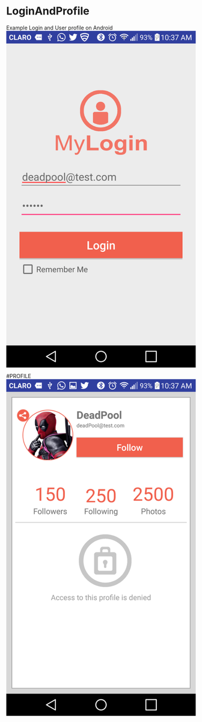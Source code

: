 # LoginAndProfile
Example Login and User profile on Android
<img src="preview/login.png" align="center" width="auto" height="auto"/>

#PROFILE
<img src="preview/profile.png" align="center" width="auto" height="auto"/>
